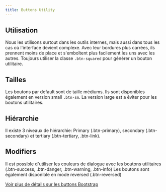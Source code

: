 ```yaml
---
title: Buttons Utility
---
```


## Utilisation

Nous les utilisons surtout dans les outils internes, mais aussi dans tous les cas où l'interface devient complexe. Avec leur bordures plus carrées, ils prennent moins de place et s'emboîtent plus facilement les uns avec les autres. Toujours utiliser la classe <code>.btn-squared</code> pour générer un bouton utilitaire.


## Tailles

Les boutons par default sont de taille médiums. Ils sont disponibles également en version small <code>.btn-sm</code>. La version large est a éviter pour les boutons utilitaires.


## Hiérarchie

Il existe 3 niveaux de hiérarchie: Primary (.btn-primary), secondary (.btn-secondary) et tertiary (.btn-tertiary, .btn-link).


## Modifiers

Il est possible d'utiliser les couleurs de dialogue avec les boutons utilitaires (.btn-success, .btn-danger, .btn-warning, .btn-info)
Les boutons sont également disponible en mode reversed (.btn-reversed)


[Voir plus de détails sur les buttons Bootstrap](https://getbootstrap.com/docs/4.3/components/buttons/)

